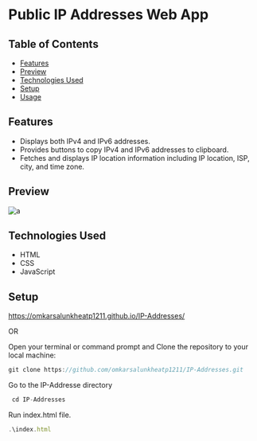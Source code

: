 # Public IP Addresses Web App

## Table of Contents

- [Features](#features)
- [Preview](#preview)
- [Technologies Used](#technologies-used)
- [Setup](#setup)
- [Usage](#usage)

## Features

- Displays both IPv4 and IPv6 addresses.
- Provides buttons to copy IPv4 and IPv6 addresses to clipboard.
- Fetches and displays IP location information including IP location, ISP, city, and time zone.

## Preview

![a](https://github.com/omkarsalunkheatp1211/IP-Addresses/assets/96873232/f40b8866-a72d-4305-899f-825c3ee20fd7)


## Technologies Used

- HTML
- CSS
- JavaScript

## Setup

https://omkarsalunkheatp1211.github.io/IP-Addresses/

OR

Open your terminal or command prompt and Clone the repository to your local machine:
```javascript
git clone https://github.com/omkarsalunkheatp1211/IP-Addresses.git
```
Go to the IP-Addresse directory
```javascript
 cd IP-Addresses
```
Run index.html file.
```javascript
.\index.html
```
